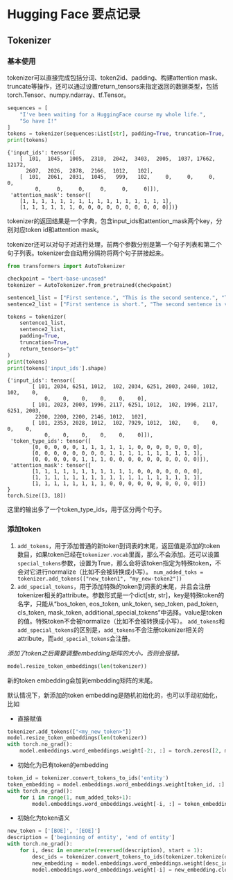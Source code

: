 # Hugging Face 要点记录

## Tokenizer

### 基本使用

tokenizer可以直接完成包括分词、token2id、padding、构建attention mask、truncate等操作，还可以通过设置return_tensors来指定返回的数据类型，包括torch.Tensor、numpy.ndarray、tf.Tensor。


```python
sequences = [
    "I've been waiting for a HuggingFace course my whole life.", 
    "So have I!"
]
tokens = tokenizer(sequences:List[str], padding=True, truncation=True, return_tensors="pt")
print(tokens)
```
```
{'input_ids': tensor([
    [  101,  1045,  1005,  2310,  2042,  3403,  2005,  1037, 17662, 12172,
      2607,  2026,  2878,  2166,  1012,   102],
    [  101,  2061,  2031,  1045,   999,   102,     0,     0,     0,     0,
         0,     0,     0,     0,     0,     0]]), 
 'attention_mask': tensor([
    [1, 1, 1, 1, 1, 1, 1, 1, 1, 1, 1, 1, 1, 1, 1, 1],
    [1, 1, 1, 1, 1, 1, 0, 0, 0, 0, 0, 0, 0, 0, 0, 0]])}
```
tokenizer的返回结果是一个字典，包含input_ids和attention_mask两个key，分别对应token id和attention mask。

tokenizer还可以对句子对进行处理，前两个参数分别是第一个句子列表和第二个句子列表。tokenizer会自动用分隔符将两个句子拼接起来。
```python
from transformers import AutoTokenizer

checkpoint = "bert-base-uncased"
tokenizer = AutoTokenizer.from_pretrained(checkpoint)

sentence1_list = ["First sentence.", "This is the second sentence.", "Third one."]
sentence2_list = ["First sentence is short.", "The second sentence is very very very long.", "ok."]

tokens = tokenizer(
    sentence1_list,
    sentence2_list,
    padding=True,
    truncation=True,
    return_tensors="pt"
)
print(tokens)
print(tokens['input_ids'].shape)
```
```
{'input_ids': tensor([
        [ 101, 2034, 6251, 1012,  102, 2034, 6251, 2003, 2460, 1012,  102,    0,
            0,    0,    0,    0,    0,    0],
        [ 101, 2023, 2003, 1996, 2117, 6251, 1012,  102, 1996, 2117, 6251, 2003,
         2200, 2200, 2200, 2146, 1012,  102],
        [ 101, 2353, 2028, 1012,  102, 7929, 1012,  102,    0,    0,    0,    0,
            0,    0,    0,    0,    0,    0]]), 
 'token_type_ids': tensor([
        [0, 0, 0, 0, 0, 1, 1, 1, 1, 1, 1, 0, 0, 0, 0, 0, 0, 0],
        [0, 0, 0, 0, 0, 0, 0, 0, 1, 1, 1, 1, 1, 1, 1, 1, 1, 1],
        [0, 0, 0, 0, 0, 1, 1, 1, 0, 0, 0, 0, 0, 0, 0, 0, 0, 0]]), 
 'attention_mask': tensor([
        [1, 1, 1, 1, 1, 1, 1, 1, 1, 1, 1, 0, 0, 0, 0, 0, 0, 0],
        [1, 1, 1, 1, 1, 1, 1, 1, 1, 1, 1, 1, 1, 1, 1, 1, 1, 1],
        [1, 1, 1, 1, 1, 1, 1, 1, 0, 0, 0, 0, 0, 0, 0, 0, 0, 0]])
}
torch.Size([3, 18])
```
这里的输出多了一个token_type_ids，用于区分两个句子。

### 添加token
1. `add_tokens`，用于添加普通的新token到词表的末尾，返回值是添加的token数目，如果token已经在`tokenizer.vocab`里面，那么不会添加。还可以设置`special_tokens`参数，设置为True，那么会将该token指定为特殊token，不会对它进行normalize（比如不会被转换成小写）。
`num_added_toks = tokenizer.add_tokens(["new_token1", "my_new-token2"])`
2. `add_special_tokens`，用于添加特殊的token到词表的末尾，并且会注册tokenizer相关的attribute。参数形式是一个dict[str, str]，key是特殊token的名字，只能从“bos_token, eos_token, unk_token, sep_token, pad_token, cls_token, mask_token, additional_special_tokens”中选择。value是token的值。特殊token不会被normalize（比如不会被转换成小写）。 `add_tokens`和`add_special_tokens`的区别是，`add_tokens`不会注册tokenizer相关的attribute，而`add_special_tokens`会注册。

*添加了token之后需要调整embedding矩阵的大小，否则会报错。*
```python
model.resize_token_embeddings(len(tokenizer))
```
新的token embedding会加到embedding矩阵的末尾。

默认情况下，新添加的token embedding是随机初始化的，也可以手动初始化，比如
- 直接赋值
```python
tokenizer.add_tokens(["<my_new_token>"])
model.resize_token_embeddings(len(tokenizer))
with torch.no_grad():
    model.embeddings.word_embeddings.weight[-2:, :] = torch.zeros([2, model.config.hidden_size], require_grad=True)
```

- 初始化为已有token的embedding
```python
token_id = tokenizer.convert_tokens_to_ids('entity')
token_embedding = model.embeddings.word_embeddings.weight[token_id, :]
with torch.no_grad():
    for i in range(1, num_added_toks+1):
        model.embeddings.word_embeddings.weight[-i, :] = token_embedding.clone().detach().requires_grad_(True)
```

- 初始化为token语义
```python
new_token = ['[BOE]', '[EOE]']
description = ['beginning of entity', 'end of entity']
with torch.no_grad():
    for i, desc in enumerate(reversed(description), start = 1):
        desc_ids = tokenizer.convert_tokens_to_ids(tokenizer.tokenize(desc))
        new_embedding = model.embeddings.word_embeddings.weight[desc_ids, :].mean(dim = 0)
        model.embeddings.word_embeddings.weight[-i] = new_embedding.clone().detach().requires_grad_(True)
```

    
